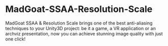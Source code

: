 # MadGoat-SSAA-Resolution-Scale
MadGoat SSAA &amp; Resolution Scale brings one of the best anti-aliasing techniques to your Unity3D project: be it a game, a VR application or an archviz presentation, now you can achieve stunning image quality with just one click!
